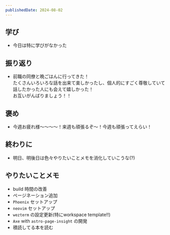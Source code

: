 ```yaml
---
publishedDate: 2024-08-02
---
```


## 学び
- 今日は特に学びがなかった

## 振り返り
- 前職の同僚と晩ごはんに行ってきた！  
たくさんいろいろな話を出来て楽しかったし、個人的にすごく尊敬していて話したかった人にも会えて嬉しかった！  
お互いがんばりましょう！！

## 褒め
- 今週お疲れ様〜〜〜〜！来週も頑張るぞ〜！今週も頑張ってえらい！

## 終わりに
- 明日、明後日は色々やりたいことメモを消化していこうな(?)

## やりたいことメモ
- build 時間の改善
- ページネーション追加
- `Phoenix` セットアップ
- `neovim` セットアップ
- `wezterm` の設定更新(特にworkspace template!!)
- `Axe` with `astro-page-insight` の開発
- 積読してる本を読む
